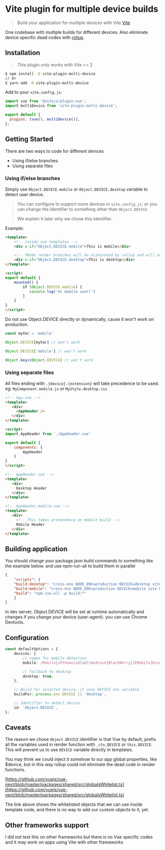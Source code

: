 # Vite plugin for multiple device builds

> Build your application for multiple devices with Vite [Vite](https://github.com/vitejs/vite)


One codebase with multiple builds for different devices.
Also eliminate device specific dead codes with [rollup](https://rollupjs.org/).


## Installation

> This plugin only works with Vite >= 2

```bash
$ npm install -D vite-plugin-multi-device
// Or
$ yarn add -D vite-plugin-multi-device
```

Add to your `vite.config.js`:

```js
import vue from '@vitejs/plugin-vue';
import multiDevice from 'vite-plugin-multi-device';

export default {
  plugins: [vue(), multiDevice()],
};
```

## Getting Started

There are two ways to code for different devices
- Using if/else branches
- Using separate files

### Using if/else branches

Simply use `Object.DEVICE.mobile` or `Object.DEVICE.desktop` variable to detect user device.

> You can configure to support more devices in `vite.config.js`.
> or you can change the identifier to something other than `Object.DEVICE`
> 
> We explain it later why we chose this identifier.

Example:

```html
<template>
    <!-- inside vue templates -->
    <div v-if="Object.DEVICE.mobile">This is mobile</div>

    <!-- VNode render branches will be eliminated by rollup and will not exist in final bundle, we explain it later -->
    <div v-if="Object.DEVICE.desktop">This is desktop</div>
</template>

<script>
export default {
    mounted() {
        if (Object.DEVICE.mobile) {
           console.log('Hi mobile user!')
        }
    }
}
</script>
```

Do not use Object.DEVICE directly or dynamically, cause it won't work on production.

```js
const myVar = 'mobile'

Object.DEVICE[myVar] // won't work

Object.DEVICE['mobile'] // won't work

Object.keys(Object.DEVICE) // won't work
```

### Using separate files

All files ending with `.{device}.{extension}` will take precedence to be used. eg: `MyComponent.mobile.js` or `MyStyle.desktop.css` 

```html
<!-- App.vue -->
<template>
   <div>
     <AppHeader />
   </div>
</template>

<script>
import AppHeader from './AppHeader.vue'

export default {
    components: {
        AppHeader
    }
}
</script>
```

```html
<!-- AppHeader.vue -->
<template>
   <div>
     Desktop Header
   </div>
</template>
```

```html
<!-- AppHeader.mobile.vue -->
<template>
   <div>
     <!-- This takes precendence on mobile build -->
     Mobile Header
   </div>
</template>
```

## Building application

You should change your package.json build commands to something like the example below.
and use npm-run-all to build them in parallel 

```json
{
    "scripts": {
    "build:desktop": "cross-env NODE_ENV=production DEVICE=desktop vite build --outDir=dist/desktop",
    "build:mobile": "cross-env NODE_ENV=production DEVICE=mobile vite build --outDir=dist/mobile",
    "build": "npm-run-all -p build:*"
    }
}
```

In dev server, Object.DEVICE will be set at runtime automatically and changes if you change your device (user-agent). you can use Chrome Devtools.

## Configuration
```ts
const defaultOptions = {
    devices: {
        // regex for mobile detection
        mobile: /Mobile|iP(hone|od|ad)|Android|BlackBerry|IEMobile|Kindle|NetFront|Silk-Accelerated|(hpw|web)OS|Fennec|Minimo|Opera M(obi|ini)|Blazer|Dolfin|Dolphin|Skyfire|Zune/,

        // fallback to desktop
        desktop: true,
    },

    // Build for selected device, it uses DEVICE env variable
    buildFor: process.env.DEVICE || 'desktop',

    // Identifier to detect device
    id: 'Object.DEVICE',
};
```

## Caveats

The reason we chose `Object.DEVICE` identifier is that Vue by default,
prefix all the variables used in render function with `_ctx.DEVICE` or `this.DEVICE`.
This will prevent us to use `DEVICE` variable directly in templates.

You may think we could inject it somehow to our app global properties, like $device, but in this way rollup could not eliminate the dead code in render functions.

[https://github.com/vuejs/vue-next/blob/master/packages/shared/src/globalsWhitelist.ts](https://github.com/vuejs/vue-next/blob/master/packages/shared/src/globalsWhitelist.ts)

The link above shows the whitelisted objects that we can use inside template code, and there is no way to add our custom objects to it, yet.

## Other frameworks support

I did not test this on other frameworks but there is no Vue specific codes and it may work on apps using Vite with other frameworks

